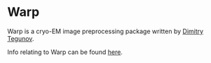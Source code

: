 # Warp
Warp is a cryo-EM image preprocessing package written by [Dimitry Tegunov](https://twitter.com/dtegunov?lang=en).

Info relating to Warp can be found [here](http://www.warpem.com/warp/#).